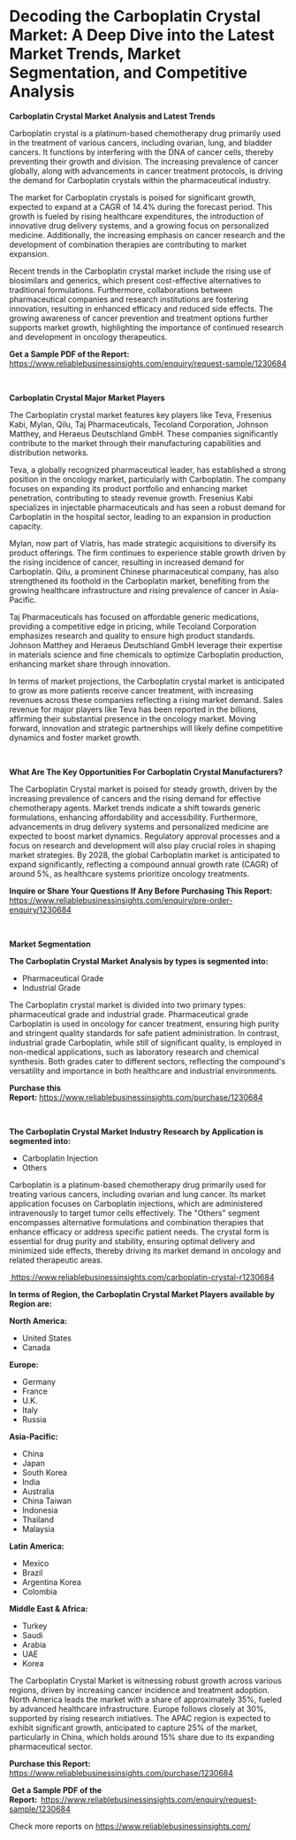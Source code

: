 <p><h1>Decoding the Carboplatin Crystal Market: A Deep Dive into the Latest Market Trends, Market Segmentation, and Competitive Analysis</h1></p><p><strong>Carboplatin Crystal Market Analysis and Latest Trends</strong></p>
<p><p>Carboplatin crystal is a platinum-based chemotherapy drug primarily used in the treatment of various cancers, including ovarian, lung, and bladder cancers. It functions by interfering with the DNA of cancer cells, thereby preventing their growth and division. The increasing prevalence of cancer globally, along with advancements in cancer treatment protocols, is driving the demand for Carboplatin crystals within the pharmaceutical industry.</p><p>The market for Carboplatin crystals is poised for significant growth, expected to expand at a CAGR of 14.4% during the forecast period. This growth is fueled by rising healthcare expenditures, the introduction of innovative drug delivery systems, and a growing focus on personalized medicine. Additionally, the increasing emphasis on cancer research and the development of combination therapies are contributing to market expansion.</p><p>Recent trends in the Carboplatin crystal market include the rising use of biosimilars and generics, which present cost-effective alternatives to traditional formulations. Furthermore, collaborations between pharmaceutical companies and research institutions are fostering innovation, resulting in enhanced efficacy and reduced side effects. The growing awareness of cancer prevention and treatment options further supports market growth, highlighting the importance of continued research and development in oncology therapeutics.</p></p>
<p><strong>Get a Sample PDF of the Report:&nbsp;</strong> <a href="https://www.reliablebusinessinsights.com/enquiry/request-sample/1230684?utm_campaign=2142&utm_medium=2&utm_source=Github&utm_content=ia&utm_term=03022025&utm_id=carboplatin-crystal">https://www.reliablebusinessinsights.com/enquiry/request-sample/1230684</a></p>
<p>&nbsp;</p>
<p><strong>Carboplatin Crystal Major Market Players</strong></p>
<p><p>The Carboplatin crystal market features key players like Teva, Fresenius Kabi, Mylan, Qilu, Taj Pharmaceuticals, Tecoland Corporation, Johnson Matthey, and Heraeus Deutschland GmbH. These companies significantly contribute to the market through their manufacturing capabilities and distribution networks.</p><p>Teva, a globally recognized pharmaceutical leader, has established a strong position in the oncology market, particularly with Carboplatin. The company focuses on expanding its product portfolio and enhancing market penetration, contributing to steady revenue growth. Fresenius Kabi specializes in injectable pharmaceuticals and has seen a robust demand for Carboplatin in the hospital sector, leading to an expansion in production capacity.</p><p>Mylan, now part of Viatris, has made strategic acquisitions to diversify its product offerings. The firm continues to experience stable growth driven by the rising incidence of cancer, resulting in increased demand for Carboplatin. Qilu, a prominent Chinese pharmaceutical company, has also strengthened its foothold in the Carboplatin market, benefiting from the growing healthcare infrastructure and rising prevalence of cancer in Asia-Pacific.</p><p>Taj Pharmaceuticals has focused on affordable generic medications, providing a competitive edge in pricing, while Tecoland Corporation emphasizes research and quality to ensure high product standards. Johnson Matthey and Heraeus Deutschland GmbH leverage their expertise in materials science and fine chemicals to optimize Carboplatin production, enhancing market share through innovation.</p><p>In terms of market projections, the Carboplatin crystal market is anticipated to grow as more patients receive cancer treatment, with increasing revenues across these companies reflecting a rising market demand. Sales revenue for major players like Teva has been reported in the billions, affirming their substantial presence in the oncology market. Moving forward, innovation and strategic partnerships will likely define competitive dynamics and foster market growth.</p></p>
<p>&nbsp;</p>
<p><strong>What Are The Key Opportunities For Carboplatin Crystal Manufacturers?</strong></p>
<p><p>The Carboplatin Crystal market is poised for steady growth, driven by the increasing prevalence of cancers and the rising demand for effective chemotherapy agents. Market trends indicate a shift towards generic formulations, enhancing affordability and accessibility. Furthermore, advancements in drug delivery systems and personalized medicine are expected to boost market dynamics. Regulatory approval processes and a focus on research and development will also play crucial roles in shaping market strategies. By 2028, the global Carboplatin market is anticipated to expand significantly, reflecting a compound annual growth rate (CAGR) of around 5%, as healthcare systems prioritize oncology treatments.</p></p>
<p><strong>Inquire or Share Your Questions If Any Before Purchasing This Report:</strong> <a href="https://www.reliablebusinessinsights.com/enquiry/pre-order-enquiry/1230684?utm_campaign=2142&utm_medium=2&utm_source=Github&utm_content=ia&utm_term=03022025&utm_id=carboplatin-crystal">https://www.reliablebusinessinsights.com/enquiry/pre-order-enquiry/1230684</a></p>
<p>&nbsp;</p>
<p><strong>Market Segmentation</strong></p>
<p><strong>The Carboplatin Crystal Market Analysis by types is segmented into:</strong></p>
<p><ul><li>Pharmaceutical Grade</li><li>Industrial Grade</li></ul></p>
<p><p>The Carboplatin crystal market is divided into two primary types: pharmaceutical grade and industrial grade. Pharmaceutical grade Carboplatin is used in oncology for cancer treatment, ensuring high purity and stringent quality standards for safe patient administration. In contrast, industrial grade Carboplatin, while still of significant quality, is employed in non-medical applications, such as laboratory research and chemical synthesis. Both grades cater to different sectors, reflecting the compound's versatility and importance in both healthcare and industrial environments.</p></p>
<p><strong>Purchase this Report:&nbsp;</strong><a href="https://www.reliablebusinessinsights.com/purchase/1230684?utm_campaign=2142&utm_medium=2&utm_source=Github&utm_content=ia&utm_term=03022025&utm_id=carboplatin-crystal">https://www.reliablebusinessinsights.com/purchase/1230684</a></p>
<p>&nbsp;</p>
<p><strong>The Carboplatin Crystal Market Industry Research by Application is segmented into:</strong></p>
<p><ul><li>Carboplatin Injection</li><li>Others</li></ul></p>
<p><p>Carboplatin is a platinum-based chemotherapy drug primarily used for treating various cancers, including ovarian and lung cancer. Its market application focuses on Carboplatin injections, which are administered intravenously to target tumor cells effectively. The "Others" segment encompasses alternative formulations and combination therapies that enhance efficacy or address specific patient needs. The crystal form is essential for drug purity and stability, ensuring optimal delivery and minimized side effects, thereby driving its market demand in oncology and related therapeutic areas.</p></p>
<p><a href="https://www.reliablebusinessinsights.com/carboplatin-crystal-r1230684?utm_campaign=2142&utm_medium=2&utm_source=Github&utm_content=ia&utm_term=03022025&utm_id=carboplatin-crystal">&nbsp;https://www.reliablebusinessinsights.com/carboplatin-crystal-r1230684</a></p>
<p><strong>In terms of Region, the Carboplatin Crystal Market Players available by Region are:</strong></p>
<p>
    <p> <strong> North America: </strong>
        <ul>
            <li>United States</li>
            <li>Canada</li>
        </ul>
        </p> 
    <p> <strong> Europe: </strong>
        <ul>
            <li>Germany</li>
            <li>France</li>
            <li>U.K.</li>
            <li>Italy</li>
            <li>Russia</li>
        </ul>
        </p> 
    <p> <strong> Asia-Pacific: </strong>
        <ul>
            <li>China</li>
            <li>Japan</li>
            <li>South Korea</li>
            <li>India</li>
            <li>Australia</li>
            <li>China Taiwan</li>
            <li>Indonesia</li>
            <li>Thailand</li>
            <li>Malaysia</li>
        </ul>
        </p> 
    <p> <strong> Latin America: </strong>
        <ul>
            <li>Mexico</li>
            <li>Brazil</li>
            <li>Argentina Korea</li>
            <li>Colombia</li>
        </ul>
        </p> 
    <p> <strong> Middle East & Africa: </strong>
        <ul>
            <li>Turkey</li>
            <li>Saudi</li>
            <li>Arabia</li>
            <li>UAE</li>
            <li>Korea</li>
        </ul>
    </p>
    </p>
<p><p>The Carboplatin Crystal Market is witnessing robust growth across various regions, driven by increasing cancer incidence and treatment adoption. North America leads the market with a share of approximately 35%, fueled by advanced healthcare infrastructure. Europe follows closely at 30%, supported by rising research initiatives. The APAC region is expected to exhibit significant growth, anticipated to capture 25% of the market, particularly in China, which holds around 15% share due to its expanding pharmaceutical sector.</p></p>
<p><strong>Purchase this Report: </strong><a href="https://www.reliablebusinessinsights.com/purchase/1230684?utm_campaign=2142&utm_medium=2&utm_source=Github&utm_content=ia&utm_term=03022025&utm_id=carboplatin-crystal">https://www.reliablebusinessinsights.com/purchase/1230684</a></p>
<p>&nbsp;<strong>Get a Sample PDF of the Report:&nbsp;&nbsp;</strong><a href="https://www.reliablebusinessinsights.com/enquiry/request-sample/1230684?utm_campaign=2142&utm_medium=2&utm_source=Github&utm_content=ia&utm_term=03022025&utm_id=carboplatin-crystal">https://www.reliablebusinessinsights.com/enquiry/request-sample/1230684</a></p>
<p><strong></strong></p>
<p>Check more reports on <a href="https://www.reliablebusinessinsights.com/?utm_campaign=2142&utm_medium=2&utm_source=Github&utm_content=ia&utm_term=03022025&utm_id=carboplatin-crystal">https://www.reliablebusinessinsights.com/</a></p>